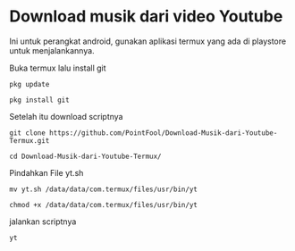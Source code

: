 # Download musik dari video Youtube

Ini untuk perangkat android, gunakan aplikasi termux yang ada di playstore untuk menjalankannya.

Buka termux lalu install git

    pkg update

    pkg install git

Setelah itu download scriptnya 

    git clone https://github.com/PointFool/Download-Musik-dari-Youtube-Termux.git
    
    cd Download-Musik-dari-Youtube-Termux/
    
Pindahkan File yt.sh

    mv yt.sh /data/data/com.termux/files/usr/bin/yt
    
    chmod +x /data/data/com.termux/files/usr/bin/yt

jalankan scriptnya

    yt
